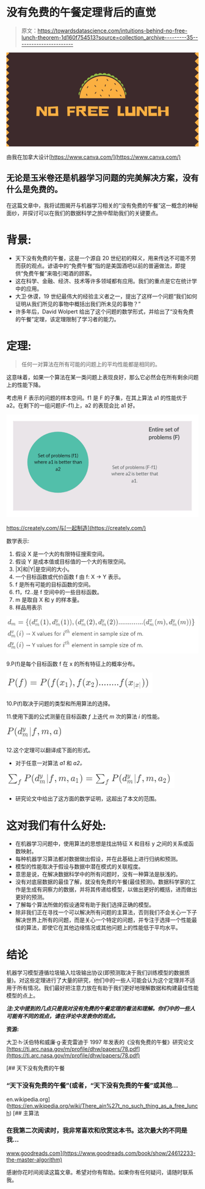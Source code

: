 # 没有免费的午餐定理背后的直觉

> 原文：<https://towardsdatascience.com/intuitions-behind-no-free-lunch-theorem-1d160f754513?source=collection_archive---------35----------------------->

![](img/45ac916f29b6349eea18c186f614f8d4.png)

由我在加拿大设计[https://www.canva.com/](https://www.canva.com/)

## 无论是玉米卷还是机器学习问题的完美解决方案，没有什么是免费的。

在这篇文章中，我将试图揭开与机器学习相关的“没有免费的午餐”这一概念的神秘面纱，并探讨可以在我们的数据科学之旅中帮助我们的关键要点。

# 背景:

*   天下没有免费的午餐，这是一个源自 20 世纪初的释义，用来传达不可能不劳而获的观点。谚语中的“免费午餐”指的是美国酒吧以前的普遍做法，即提供“免费午餐”来吸引喝酒的顾客。
*   这在科学、金融、经济、技术等许多领域都有应用。我们的重点是它在统计学中的应用。
*   大卫·休谟，19 世纪最伟大的经验主义者之一，提出了这样一个问题“我们如何证明从我们所见的事物中概括出我们所未见的事物？”
*   许多年后，David Wolpert 给出了这个问题的数学形式，并给出了“没有免费的午餐”定理，该定理限制了学习者的能力。

# 定理:

> 任何一对算法在所有可能的问题上的平均性能都是相同的。

这意味着，如果一个算法在某一类问题上表现良好，那么它必然会在所有剩余问题上的性能下降。

考虑用 F 表示的问题的样本空间。f1 是 F 的子集，在其上算法 a1 的性能优于 a2。在剩下的一组问题(F-f1)上，a2 的表现会比 a1 好。

![](img/1111775bdf1f92a80c9b46b17196ebc8.png)

https://creately.com/与[一起制造](https://creately.com/)

数学表示:

1.  假设 X 是一个大的有限特征搜索空间。
2.  假设 Y 是成本值或目标值的一个大的有限空间。
3.  |X|和|Y|是空间的大小。
4.  一个目标函数或代价函数 f 由 f: X → Y 表示。
5.  f 是所有可能的目标函数的空间。
6.  f1，f2..是 f 空间中的一些目标函数。
7.  m 是取自 X 和 y 的样本量。
8.  样品用表示

![](img/6ad2bc75a692e9d704df0a8cf1ff8f9f.png)

9.P(f)是每个目标函数 f 在 x 的所有特征上的概率分布。

![](img/b3e16abcd71da2f011b83db903adb68d.png)

10.P(f)取决于问题的类型和所用算法的选择。

11.使用下面的公式测量在目标函数 *f* 上迭代 *m* 次的算法 *i* 的性能。

![](img/10f383fc5f1a64321bf831a90cfed6fa.png)

12.这个定理可以翻译成下面的形式。

*   对于任意一对算法 *a1* 和 *a2。*

![](img/7cd18c2b43798e10dba2eb1ff7c3f747.png)

*   研究论文中给出了这方面的数学证明，这超出了本文的范围。

# 这对我们有什么好处:

*   在机器学习问题中，使用算法的思想是找出特征 X 和目标 y 之间的关系或函数映射。
*   每种机器学习算法都对数据做出假设，并在此基础上进行归纳和预测。
*   模型的性能取决于假设与数据中潜在模式的关联程度。
*   意思是说，在解决数据科学中的所有问题时，没有一种算法是肤浅的。
*   没有对底层数据的最佳了解，就没有免费的午餐(最佳预测)。数据科学家的工作是生成有洞察力的数据，并将其传递给模型，以做出更好的概括，进而做出更好的预测。
*   了解每个算法所做的假设通常有助于我们选择正确的模型。
*   除非我们正在寻找一个可以解决所有问题的主算法，否则我们不会关心一下子解决世界上所有的问题，而是关心一个特定的问题，并专注于选择一个性能最佳的算法，即使它在其他边缘情况或其他问题上的性能低于平均水平。

# 结论

机器学习模型遵循垃圾输入垃圾输出协议(即预测取决于我们训练模型的数据质量)。对这些定理进行了大量的研究，他们中的一些人可能会认为这个定理并不适用于所有情况。我们最好把注意力放在有助于我们更好地理解数据和构建最佳性能模型的点上。

***注:文中提到的几点只是我对没有免费的午餐定理的看法和理解。你们中的一些人可能有不同的观点，请在评论中发表你的观点。***

**资源:**

大卫·h·沃伯特和威廉·g·麦克雷迪于 1997 年发表的《没有免费的午餐》研究论文[https://ti.arc.nasa.gov/m/profile/dhw/papers/78.pdf](https://ti.arc.nasa.gov/m/profile/dhw/papers/78.pdf)

[](https://en.wikipedia.org/wiki/There_ain%27t_no_such_thing_as_a_free_lunch) [## 天下没有免费的午餐

### “天下没有免费的午餐”(或者，“天下没有免费的午餐”或其他…

en.wikipedia.org](https://en.wikipedia.org/wiki/There_ain%27t_no_such_thing_as_a_free_lunch) [](https://www.goodreads.com/book/show/24612233-the-master-algorithm) [## 主算法

### 在我第二次阅读时，我非常喜欢和欣赏这本书。这次最大的不同是我…

www.goodreads.com](https://www.goodreads.com/book/show/24612233-the-master-algorithm) 

感谢你花时间阅读这篇文章。希望对你有帮助。如果你有任何疑问，请随时联系我。
